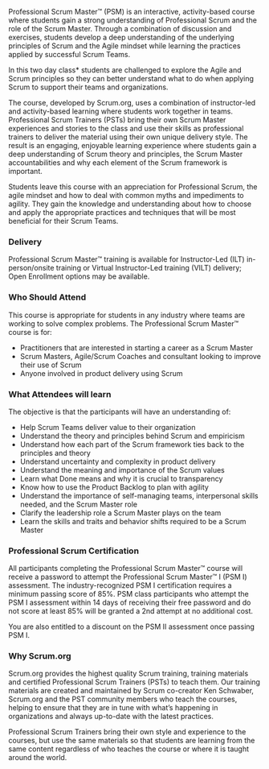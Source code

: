 <!-- -->

Professional Scrum Master™ (PSM) is an interactive, activity-based course where students gain a strong understanding of Professional Scrum and the role of the Scrum Master.  Through a combination of discussion and exercises, students develop a deep understanding of the underlying principles of Scrum and the Agile mindset while learning the practices applied by successful Scrum Teams.

In this two day class* students are challenged to explore the Agile and Scrum principles so they can better understand what to do when applying Scrum to support their teams and organizations.

The course, developed by Scrum.org, uses a combination of instructor-led and activity-based learning where students work together in teams. Professional Scrum Trainers (PSTs) bring their own Scrum Master experiences and stories to the class and use their skills as professional trainers to deliver the material using their own unique delivery style. The result is an engaging, enjoyable learning experience where students gain a deep understanding of Scrum theory and principles, the Scrum Master accountabilities and why each element of the Scrum framework is important.

Students leave this course with an appreciation for Professional Scrum, the agile mindset and how to deal with common myths and impediments to agility. They gain the knowledge and understanding about how to choose and apply the appropriate practices and techniques that will be most beneficial for their Scrum Teams.


### Delivery

 Professional Scrum Master™ training is available for Instructor-Led (ILT) in-person/onsite training or Virtual Instructor-Led training (VILT) delivery; Open Enrollment options may be available.


### Who Should Attend

This course is appropriate for students in any industry where teams are working to solve complex problems. The Professional Scrum Master™ course is for:

- Practitioners that are interested in starting a career as a Scrum Master
- Scrum Masters, Agile/Scrum Coaches and consultant looking to improve their use of Scrum
- Anyone involved in product delivery using Scrum


### What Attendees will learn

The objective is that the participants will have an understanding of:

- Help Scrum Teams deliver value to their organization
- Understand the theory and principles behind Scrum and empiricism
- Understand how each part of the Scrum framework ties back to the principles and theory
- Understand uncertainty and complexity in product delivery
- Understand the meaning and importance of the Scrum values
- Learn what Done means and why it is crucial to transparency
- Know how to use the Product Backlog to plan with agility
- Understand the importance of self-managing teams, interpersonal skills needed, and the Scrum Master role
- Clarify the leadership role a Scrum Master plays on the team
- Learn the skills and traits and behavior shifts required to be a Scrum Master


### Professional Scrum Certification

All participants completing the Professional Scrum Master™ course will receive a password to attempt the Professional Scrum Master™ I (PSM I) assessment. The industry-recognized PSM I certification requires a minimum passing score of 85%. PSM class participants who attempt the PSM I assessment within 14 days of receiving their free password and do not score at least 85% will be granted a 2nd attempt at no additional cost.

You are also entitled to a discount on the PSM II assessment once passing PSM I.


### Why Scrum.org
Scrum.org provides the highest quality Scrum training, training materials and certified Professional Scrum Trainers (PSTs) to teach them. Our training materials are created and maintained by Scrum co-creator Ken Schwaber, Scrum.org and the PST community members who teach the courses, helping to ensure that they are in tune with what’s happening in organizations and always up-to-date with the latest practices.

Professional Scrum Trainers bring their own style and experience to the courses, but use the same materials so that students are learning from the same content regardless of who teaches the course or where it is taught around the world.
